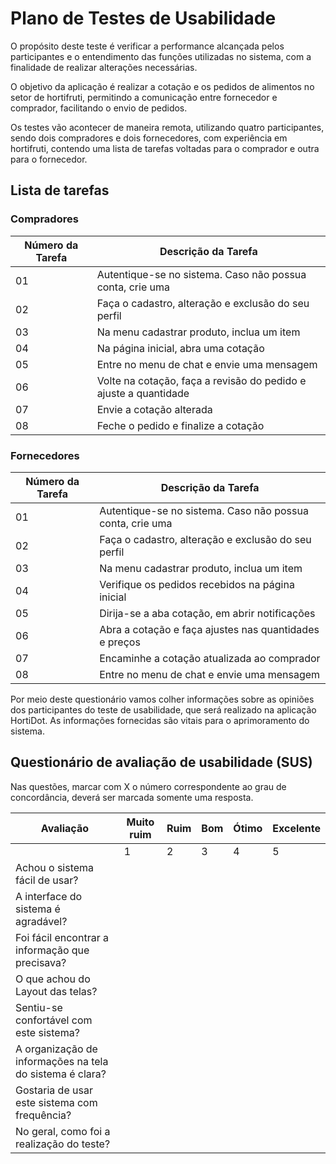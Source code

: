 # Plano de Testes de Usabilidade

O propósito deste teste é verificar a performance alcançada pelos participantes e o entendimento das funções utilizadas no sistema, com a finalidade de realizar alterações necessárias.

O objetivo da aplicação é realizar a cotação e os pedidos de alimentos no setor de hortifruti, permitindo a comunicação entre fornecedor e comprador, facilitando o envio de pedidos.

Os testes vão acontecer de maneira remota, utilizando quatro participantes, sendo dois compradores e dois fornecedores, com experiência em hortifruti, contendo uma lista de tarefas voltadas para o comprador e outra para o fornecedor.

## Lista de tarefas

### Compradores

| Número da Tarefa | Descrição da Tarefa                                              |
| ---------------- | ---------------------------------------------------------------- |
| 01               | Autentique-se no sistema. Caso não possua conta, crie uma        |
| 02               | Faça o cadastro, alteração e exclusão do seu perfil              |
| 03               | Na menu cadastrar produto, inclua um item                        |
| 04               | Na página inicial, abra uma cotação                              |
| 05               | Entre no menu de chat e envie uma mensagem                       |
| 06               | Volte na cotação, faça a revisão do pedido e ajuste a quantidade |
| 07               | Envie a cotação alterada                                         |
| 08               | Feche o pedido e finalize a cotação                              |

### Fornecedores

| Número da Tarefa | Descrição da Tarefa                                       |
| ---------------- | --------------------------------------------------------- |
| 01               | Autentique-se no sistema. Caso não possua conta, crie uma |
| 02               | Faça o cadastro, alteração e exclusão do seu perfil       |
| 03               | Na menu cadastrar produto, inclua um item                 |
| 04               | Verifique os pedidos recebidos na página inicial          |
| 05               | Dirija-se a aba cotação, em abrir notificações            |
| 06               | Abra a cotação e faça ajustes nas quantidades e preços    |
| 07               | Encaminhe a cotação atualizada ao comprador               |
| 08               | Entre no menu de chat e envie uma mensagem                |

Por meio deste questionário vamos colher informações sobre as opiniões dos participantes do teste de usabilidade, que será realizado na aplicação HortiDot. As informações fornecidas são vitais para o aprimoramento do sistema.

## Questionário de avaliação de usabilidade (SUS)

Nas questões, marcar com X o número correspondente ao grau de concordância, deverá ser marcada somente uma resposta.

| Avaliação                                                | Muito ruim | Ruim | Bom | Ótimo | Excelente |
| -------------------------------------------------------- | ---------- | ---- | --- | ----- | --------- |
|                                                          | 1          | 2    | 3   | 4     | 5         |
| Achou o sistema fácil de usar?                           |            |      |     |       |           |
| A interface do sistema é agradável?                      |            |      |     |       |           |
| Foi fácil encontrar a informação que precisava?          |            |      |     |       |           |
| O que achou do Layout das telas?                         |            |      |     |       |           |
| Sentiu-se confortável com este sistema?                  |            |      |     |       |           |
| A organização de informações na tela do sistema é clara? |            |      |     |       |           |
| Gostaria de usar este sistema com frequência?            |            |      |     |       |           |
| No geral, como foi a realização do teste?                |            |      |     |       |           |
